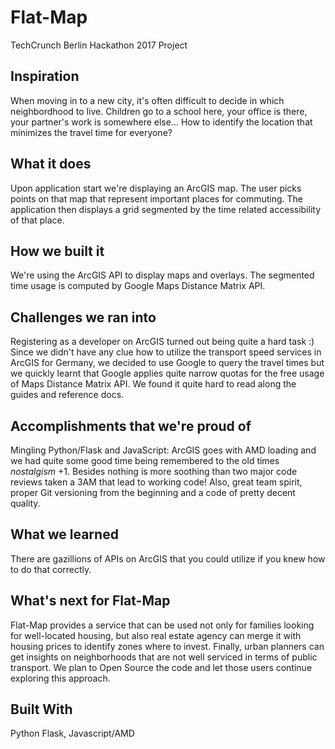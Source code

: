 # Flat-Map
TechCrunch Berlin Hackathon 2017 Project

## Inspiration
When moving in to a new city, it's often difficult to decide in which neighbordhood to live. Children go to a school here, your office is there, your partner's work is somewhere else... How to identify the location that minimizes the travel time for everyone?

## What it does
Upon application start we're displaying an ArcGIS map. The user picks points on that map that represent important places for commuting. The application then displays a grid segmented by the time related accessibility of that place.

## How we built it
We're using the ArcGIS API to display maps and overlays. The segmented time usage is computed by Google Maps Distance Matrix API. 

## Challenges we ran into
Registering as a developer on ArcGIS turned out being quite a hard task :) Since we didn't have any clue how to utilize the transport speed services in ArcGIS for Germany, we decided to use Google to query the travel times but we quickly learnt that Google applies quite narrow quotas for the free usage of  Maps Distance Matrix API. We found it quite hard to read along the guides and reference docs.

## Accomplishments that we're proud of
Mingling Python/Flask and JavaScript: ArcGIS goes with AMD loading and we had quite some good time being remembered to the old times *nostalgism* +1. Besides nothing is more soothing than two major code reviews taken a 3AM that lead to working code! Also, great team spirit, proper Git versioning from the beginning and a code of pretty decent quality.

## What we learned
There are gazillions of APIs on ArcGIS that you could utilize if you knew how to do that correctly.

## What's next for Flat-Map
Flat-Map provides a service that can be used not only for families looking for well-located housing, but also real estate agency can merge it with housing prices to identify zones where to invest. Finally, urban planners can get insights on neighborhoods that are not well serviced in terms of public transport. We plan to Open Source the code and let those users continue exploring this approach.

## Built With 
Python Flask, Javascript/AMD
